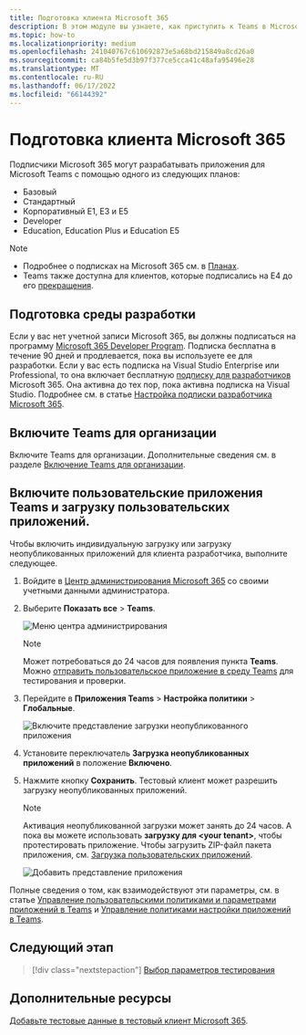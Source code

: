 ```yaml
---
title: Подготовка клиента Microsoft 365
description: В этом модуле вы узнаете, как приступить к Teams в Microsoft 365 и создать среду разработки.
ms.topic: how-to
ms.localizationpriority: medium
ms.openlocfilehash: 241040767c610692873e5a68bd215849a8cd26a0
ms.sourcegitcommit: ca84b5fe5d3b97f377ce5cca41c48afa95496e28
ms.translationtype: MT
ms.contentlocale: ru-RU
ms.lasthandoff: 06/17/2022
ms.locfileid: "66144392"
---
```

# <a name="prepare-your-microsoft-365-tenant"></a>Подготовка клиента Microsoft 365

Подписчики Microsoft 365 могут разрабатывать приложения для Microsoft Teams с помощью одного из следующих планов:

* Базовый
* Стандартный
* Корпоративный E1, E3 и E5
* Developer
* Education, Education Plus и Education E5

> [!NOTE]
>
> * Подробнее о подписках на Microsoft 365 см. в [Планах](https://products.office.com/business/compare-more-office-365-for-business-plans).
> * Teams также доступна для клиентов, которые подписались на E4 до его [прекращения](https://support.office.com//article/important-information-for-office-365-enterprise-e4-customers-f9572348-43a2-43fa-a3d8-3b6c9c042147).

## <a name="create-your-development-environment"></a>Подготовка среды разработки

Если у вас нет учетной записи Microsoft 365, вы должны подписаться на программу [Microsoft 365 Developer Program](https://developer.microsoft.com/microsoft-365/dev-program). Подписка бесплатна в течение 90 дней и продлевается, пока вы используете ее для разработки. Если у вас есть подписка на Visual Studio Enterprise или Professional, то она включает бесплатную [подписку для разработчиков](https://aka.ms/MyVisualStudioBenefits) Microsoft 365. Она активна до тех пор, пока активна подписка на Visual Studio. Подробнее см. в статье [Настройка подписки разработчика Microsoft 365](/office/developer-program/office-365-developer-program-get-started).

## <a name="enable-teams-for-your-organization"></a>Включите Teams для организации

Включите Teams для организации. Дополнительные сведения см. в разделе [Включение Teams для организации](/microsoftteams/enable-features-office-365).

## <a name="enable-custom-teams-apps-and-turn-on-custom-app-uploading"></a>Включите пользовательские приложения Teams и загрузку пользовательских приложений.

Чтобы включить индивидуальную загрузку или загрузку неопубликованных приложений для клиента разработчика, выполните следующее.

1. Войдите в [Центр администрирования Microsoft 365](https://admin.microsoft.com/Adminportal/Home?source=applauncher#/homepage#/) со своими учетными данными администратора.

2. Выберите **Показать все** > **Teams**.

    ![Меню центра администрирования](~/assets/images/prepare-test-tenant/admin-center.png)

    > [!Note]
    > Может потребоваться до 24 часов для появления пункта **Teams**. Можно [отправить пользовательское приложение в среду Teams](/microsoftteams/upload-custom-apps#validate) для тестирования и проверки.

3. Перейдите в **Приложения Teams** > **Настройка политики** > **Глобальные**.

   ![Включите представление загрузки неопубликованного приложения](~/assets/images/prepare-test-tenant/turn-on-sideload.png)

4. Установите переключатель **Загрузка неопубликованных приложений** в положение **Включено**.

5. Нажмите кнопку **Сохранить**. Тестовый клиент может разрешить загрузку неопубликованных приложений.

    > [!Note]
    > Активация неопубликованной загрузки может занять до 24 часов. А пока вы можете использовать **загрузку для \<your tenant>**, чтобы протестировать приложение. Чтобы загрузить ZIP-файл пакета приложения, см. [Загрузка пользовательских приложений](/microsoftteams/upload-custom-apps#upload).

    ![Добавить представление приложения](~/assets/images/prepare-test-tenant/upload-for-contoso.png)

Полные сведения о том, как взаимодействуют эти параметры, см. в статье [Управление пользовательскими политиками и параметрами приложений в Teams](/microsoftteams/teams-custom-app-policies-and-settings) и [Управление политиками настройки приложений в Teams](/microsoftteams/teams-app-setup-policies).

## <a name="next-step"></a>Следующий этап

> [!div class="nextstepaction"]
> [Выбор параметров тестирования](~/concepts/build-and-test/debug.md)

## <a name="see-also"></a>Дополнительные ресурсы

[Добавьте тестовые данные в тестовый клиент Microsoft 365](~/concepts/build-and-test/test-data.md).

